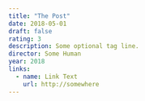 ```yaml
---
title: "The Post"
date: 2018-05-01
draft: false
rating: 3
description: Some optional tag line.
director: Some Human
year: 2018
links:
  - name: Link Text
    url: http://somewhere
---
```


